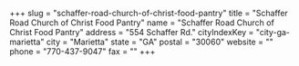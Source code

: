 +++
slug = "schaffer-road-church-of-christ-food-pantry"
title = "Schaffer Road Church of Christ Food Pantry"
name = "Schaffer Road Church of Christ Food Pantry"
address = "554 Schaffer Rd."
cityIndexKey = "city-ga-marietta"
city = "Marietta"
state = "GA"
postal = "30060"
website = ""
phone = "770-437-9047"
fax = ""
+++
